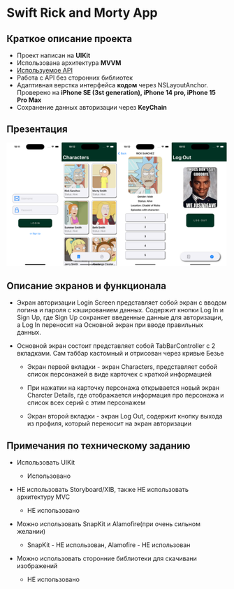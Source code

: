 # Swift Rick and Morty App


 
## Краткое описание проекта
- Проект написан на **UIKit**
- Использована архитектура **MVVM**
- [Используемое API](https://rickandmortyapi.com/)
- Работа с API без сторонних библиотек
- Адаптивная верстка интерфейса **кодом** через NSLayoutAnchor. Проверено на **iPhone SE (3st generation), iPhone 14 pro, iPhone 15 Pro Max**
- Сохранение данных авторизации через **KeyChain**

## Презентация
![RickAndMorty](https://raw.githubusercontent.com/obscure1321/RickMortyApp/dev/collage.png)

## Описание экранов и функционала
- Экран авторизации Login Screen представляет собой экран с вводом логина и пароля с кэшированием данных. Содержит кнопки Log In и  Sign Up, где Sign Up сохраняет введенные данные для авторизации, а Log In переносит на Основной экран при вводе правильных данных.

- Основной экран состоит представляет собой TabBarController с 2 вкладками. Сам таббар кастомный и отрисован через кривые Безье
  - Экран первой вкладки - экран Characters, представляет собой список персонажей в виде карточек с краткой информацией
   - При нажатии на карточку персонажа открывается новый экран Charcter Details, где отображается информация про персонажа и список всех серий с этим персонажем

  - Экран второй вкладки - экран Log Out, содержит кнопку выхода из профиля, который переносит на экран авторизации 

## Примечания по техническому заданию
- Использовать UIKit
  - Использовано

- НЕ использовать Storyboard/XIB, также НЕ использовать архитектуру MVC
  - НЕ использовано

- Можно использовать SnapKit и Alamofire(при очень сильном желании)
  - SnapKit - НЕ использован, Alamofire - НЕ использован

- Можно использовать сторонние библиотеки для скачивани изображений
  - НЕ использовано
